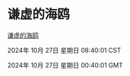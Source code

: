 # 谦虚的海鸥
[谦虚的海鸥](http://219.139.197.74:56308/qxdho/course/base/hotlink/index.php)

2024年 10月 27日 星期日 08:40:01 CST

2024年 10月 27日 星期日 00:40:01 GMT
